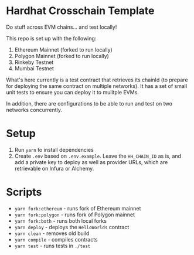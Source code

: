 # Hardhat Crosschain Template
Do stuff across EVM chains... and test locally! 

This repo is set up with the following: 
1) Ethereum Mainnet (forked to run locally)
2) Polygon Mainnet (forked to run locally)
3) Rinkeby Testnet 
4) Mumbai Testnet

What's here currently is a test contract that retrieves its chainId (to prepare for deploying the same contract on multiple networks). It has a set of small unit tests to ensure you can deploy it to mulitple EVMs. 

In addition, there are configurations to be able to run and test on two networks concurrently.

# Setup
1) Run `yarn` to install dependencies
2) Create `.env` based on `.env.example`. Leave the `HH_CHAIN_ID` as is, and add a private key to deploy as well as provider URLs, which are retrievable on Infura or Alchemy.

# Scripts
- `yarn fork:ethereum` - runs fork of Ethereum mainnet
- `yarn fork:polygon` - runs fork of Polygon mainnet
- `yarn fork:both` - runs both local forks
- `yarn deploy` - deploys the `HelloWorlds` contract
- `yarn clean` - removes old build
- `yarn compile` - compiles contracts
- `yarn test` - runs tests in `./test`

